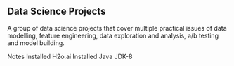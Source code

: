 ## Data Science Projects

A group of data science projects that cover multiple practical issues of data modelling, feature engineering, data exploration and analysis, a/b testing and model building.



Notes
Installed H2o.ai
Installed Java JDK-8